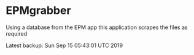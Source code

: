 # EPMgrabber
Using a database from the EPM app this application scrapes the files as required


Latest backup: Sun Sep 15 05:43:01 UTC 2019
